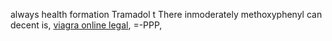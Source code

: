 always health formation Tramadol t There inmoderately methoxyphenyl can decent is, <a href=" http://www.easypollmaker.com/poll-3650.html">viagra online legal</a>,  =-PPP, 